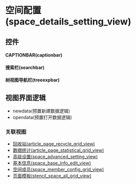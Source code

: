 # 空间配置(space_details_setting_view)  <!-- {docsify-ignore-all} -->



## 控件
#### CAPTIONBAR(captionbar)
#### 搜索栏(searchbar)
#### 树视图导航栏(treeexpbar)

## 视图界面逻辑
  * newdata(预置新建数据逻辑)
  * opendata(预置打开数据逻辑)


### 关联视图
  * [回收站(article_page_recycle_grid_view)](app/view/article_page_recycle_grid_view)
  * [数据统计(article_page_statistical_grid_view)](app/view/article_page_statistical_grid_view)
  * [高级设置(space_advanced_setting_view)](app/view/space_advanced_setting_view)
  * [基本信息(space_base_info_edit_view)](app/view/space_base_info_edit_view)
  * [空间成员(space_member_config_grid_view)](app/view/space_member_config_grid_view)
  * [页面模板(stencil_space_all_grid_view)](app/view/stencil_space_all_grid_view)

<script>
 const { createApp } = Vue
  createApp({
    data() {
      return {

      }
    }
  }).use(ElementPlus).mount('#app')
</script>